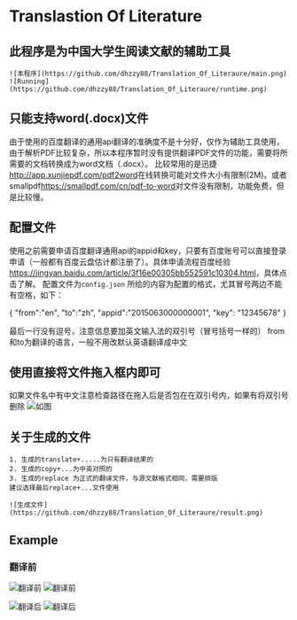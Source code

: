 # Translastion Of Literature


## 此程序是为中国大学生阅读文献的辅助工具
    ![本程序](https://github.com/dhzzy88/Translation_Of_Literaure/main.png)
    ![Running](https://github.com/dhzzy88/Translation_Of_Literaure/runtime.png)
  
## 只能支持word(.docx)文件  
  由于使用的百度翻译的通用api翻译的准确度不是十分好，仅作为辅助工具使用，由于解析PDF比较复杂，所以本程序暂时没有提供翻译PDF文件的功能，需要将所需要的文档转换成为word文档（.docx）。 比较常用的是迅捷<http://app.xunjiepdf.com/pdf2word>在线转换可能对文件大小有限制(2M)。或者smallpdf<https://smallpdf.com/cn/pdf-to-word>对文件没有限制，功能免费，但是比较慢。
  
  
  
## 配置文件
   
   使用之前需要申请百度翻译通用api的appid和key，只要有百度账号可以直接登录申请（一般都有百度云盘估计都注册了）。具体申请流程百度经验<https://jingyan.baidu.com/article/3f16e00305bb552591c10304.html>，具体点击了解。
   配置文件为`config.json`
   所给的内容为配置的格式，尤其冒号两边不能有空格，如下：
   >
   {
   "from":"en",
   "to":"zh",
   "appid":"2015063000000001",
   "key": "12345678"
   }
   >
   
   最后一行没有逗号，注意信息要加英文输入法的双引号（冒号括号一样的）
   from和to为翻译的语言，一般不用改默认英语翻译成中文
   
   
   
## 使用直接将文件拖入框内即可
   如果文件名中有中文注意检查路径在拖入后是否包在在双引号内，如果有将双引号删除
   ![如图](https://github.com/dhzzy88/Translation_Of_Literaure/yinhao.png)
   
   
##  关于生成的文件
    
    1. 生成的translate+.....为只有翻译结果的
    2. 生成的copy+...为中英对照的
    3. 生成的replace 为正式的翻译文件，与源文献格式相同，需要排版
    建议选择最后replace+...文件使用

    ![生成文件](https://github.com/dhzzy88/Translation_Of_Literaure/result.png)

    
## Example
   ### 翻译前
   ![翻译前](https://https://github.com/dhzzy88/Translation_Of_Literaure/fanyiqian.png)
   ![翻译前](https://github.com/dhzzy88/Translation_Of_Literaure/fanyiqian2.png)
   
   
   ![翻译后](https://github.com/dhzzy88/Translation_Of_Literaure/fanyigou1.png)
   ![翻译后](https://github.com/dhzzy88/Translation_Of_Literaure/fanyihou2.png)
